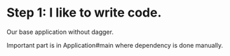 # Step 1: I like to write code.

Our base application without dagger.

Important part is in Application#main where dependency is done 
manually.
